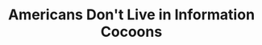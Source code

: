 ---
categories: all_articles
provider_display: "www.nytimes.com"
provider_name: "www.nytimes.com"
favicon_url: http://static01.nyt.com/favicon.ico
title: "Americans Don't Live in Information Cocoons"
published: 2014-10-25
source: http://www.nytimes.com/2014/10/25/upshot/americans-dont-live-in-information-cocoons.html
thumbnail: http://static01.nyt.com/images/2014/10/25/upshot/25up-upshot/25up-upshot-videoSixteenByNine1050.jpg
---